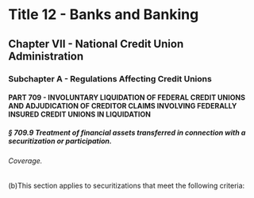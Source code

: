 
# Title 12 - Banks and Banking
## Chapter VII - National Credit Union Administration
### Subchapter A - Regulations Affecting Credit Unions
#### PART 709 - INVOLUNTARY LIQUIDATION OF FEDERAL CREDIT UNIONS AND ADJUDICATION OF CREDITOR CLAIMS INVOLVING FEDERALLY INSURED CREDIT UNIONS IN LIQUIDATION
##### § 709.9 Treatment of financial assets transferred in connection with a securitization or participation.
###### Coverage.

(b)This section applies to securitizations that meet the following criteria:
